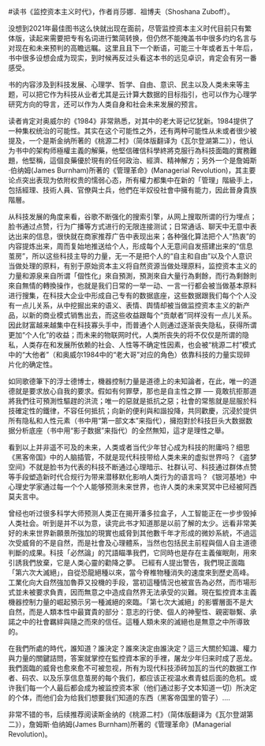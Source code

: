 \#读书《监控资本主义时代》，作者肖莎娜．祖博夫（Shoshana Zuboff）。

没想到2021年最佳图书这么快就出现在面前，尽管监控资本主义时代目前只有繁体版，读起来需要把专有名词进行繁简转换，但仍然不能掩盖书中很多灼灼名言与对现在和未来预判的高瞻远瞩。这里且且下一个断语，可能三十年或者五十年后，书中很多设想会成为现实，到时候再反过头看这本书的远见卓识，肯定会有另一番感受。

书的内容涉及到科技发展、心理学、哲学、自由、意识、民主以及人类未来等主题，可以把它作为科技从业者尤其是云计算大数据的目标指引，也可以作为心理学研究方向的导言，还可以作为人类自身和社会未来发展的预言。

读者肯定对奥威尔的《1984》非常熟悉，对其中的老大哥记忆犹新。1984提供了一种集权统治的可能性。其实在这个可能性之外，还有两种可能性从未或者很少被提及，一个是斯金纳所著的《桃源二村》（简体版翻译为《瓦尔登湖第二》），他认为书中的架构师極權主義的解藥，他堅信確信科學終將克服行為科技面臨的實務難題，他堅稱，這個良藥優於現有的任何政治、經濟、精神解方；另外一个是詹姆斯·伯纳姆(James Burnham)所著的《管理革命》(Managerial Revolution)，其主要论点突出表现为依附权贵的懦弱心态，所有權力都集中在新的「管理」階級手上，包括經理、技術人員、官僚與士兵，他們在半奴役社會中擁有能力，因此晉身貴族階層。

从科技发展的角度来看，谷歌不断强化的搜索引擎，从网上搜取所谓的行为埋点；脸书通过点赞，行为广播等方式进行的无限连接测试；日常通话、聊天中无意中表达出来的信息，很快就在商家推荐广告中表现出来；各种强化算法把个人“热衷”的内容提炼出来，周而复始地推送给个人，形成每个人无意间自发搭建出来的“信息茧房”，所以这些科技主导的力量，无一不是把个人的“自主和自由”以及个人意识当做处理的原料，有别于原始资本主义将自然资源当做处理原料，监控资本主义的力量和源泉来自所谓「個性化」來自預測，預測來自大量行為剩餘，而行為剩餘則來自無情的轉換操作，也就是我们日常的一举一动、一言一行都会被当做基本原料进行搜集，在科技大企业中形成自己专有的数据底座，这些数据跟我们每个个人没有一点儿关系，从中挖掘出来的语义、表情、舆情却被当做监控资本主义的新产品，以新的商业模式销售出去，而这些收益跟每个“贡献者”同样没有一点儿关系。因此财富越来越集中在科技寡头手中，而普通个人则通过逐渐丧失隐私，获得所谓更加“个人化”的收益；而未来的物联网时代，人类所丧失的将不仅仅是所谓的隐私，人类存在和发展所依赖的社会、人性等不确定性因素，也会被“桃源二村”模式中的“大他者”（和奥威尔1984中的“老大哥”对应的角色）依靠科技的力量实现碎片化的确定性。

如同歌德筆下的浮士德博士，機器控制力量是道德上的未知論者，在此，唯一的道德就是要求放心自我的要求。假如有何罪孽，那也是自主性之罪 ── 竟敢抗拒那道將我們往可預測性驅趕的洪流；唯一的惡就是抵抗之惡；社會的常態就是屈服於科技確定性的鐵律，不容任何抵抗；向新的便利與和諧投降，共同歡慶，沉浸於提供所有隐私和人性元素（书中用“第一部文本”来指代），擁抱對於科技巨头大数据数据分析底座（书中用“影子数据”来指代）的全然無知，這才是理性之舉。

看到以上并非遥不可及的未来，人类或者当代少年甘心成为科技的附庸吗？细思《黑客帝国》中的人脑插管，不就是现代科技带给人类未来的虚拟世界吗？《盗梦空间》不就是脸书为代表的科技不断通过心理暗示、社群认可、科技通过群体点赞等手段塑造新时代合规行为带来潜移默化影响人类行为的语言吗？《银河基地》中心理史学家通过每一个个人能够预测未来世界，也许人类的未来冥冥中已经被阿西莫夫言中。

曾经也听过很多科学大师预测人类正在揭开潘多拉盒子，人工智能正在一步步毁掉人类社会。听到是并不以为意，读完此书才知道那是以前了解的太少。远看非常美好的未来世界新願景所強加的現實也威脅到其他數千年才形成的微妙系統，不過這次受威脅的不是自然，而是社會及心理體系，当然也包括民主前程與個人自主道德判斷的成果。科技「必然論」的咒語瞄準我們，它同時也是存在主義催眠劑，用來引誘我們放棄，它是人类心靈的勸降之夢。 已經有人提出警告，我們現正面臨「第六次大滅絕」，自從恐龍絕種以來，當今脊椎物種消失的速度來到歷史高峰。工業化向大自然強加魯莽又投機的手段，當初這種情況也被宣告為必然，而市場形式並未被要求負責，因而無意之中造成自然界无法承受的災難。現在監控資本主義機器控制力量的崛起預示另一種滅絕的來臨。「第七次大滅絕」的影響層面不是大自然，而是人類本性中最寶貴的部分：意志的行使、個人的神聖性、親密聯繫、承諾之中的社會羈絆與隨之而來的信任。這種人類未來的滅絕也是無意之中所導致的。

在我們所處的時代，誰知道？誰決定？誰來決定由誰決定？這三大關於知識、權力與力量的關鍵詰問，答案就掌控在監控資本家的手裡，屠龙少年归来时成了恶龙。我們面臨的威脅也愈來愈不可被忽视，所有为现代科技添砖加瓦的当代的数据工作者、码农、以及乐享信息茧房的每个我们，都应该正视温水煮青蛙后面的危机。或许我们每一个人最后都会成为被监控资本家（他们通过影子文本知道一切）所决定的个体，而他们会为给我们想要我们知道的东西（黑客帝国里的管子）....

非常不错的书，后续推荐阅读斯金纳的《桃源二村》（简体版翻译为《瓦尔登湖第二》），詹姆斯·伯纳姆(James Burnham)所著的《管理革命》(Managerial Revolution)。


